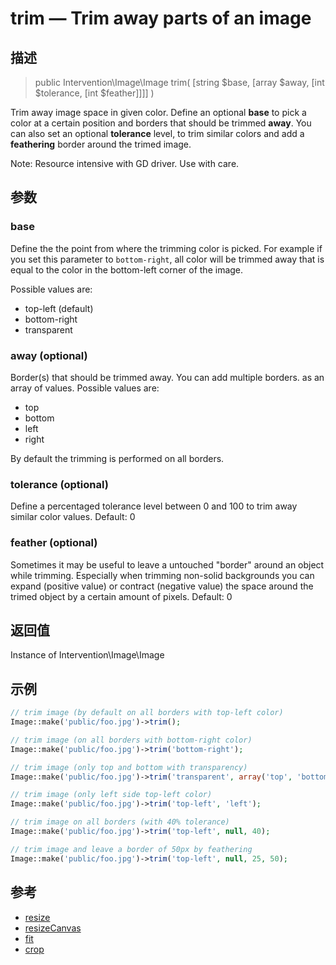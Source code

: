 # trim — Trim away parts of an image

## 描述

> public Intervention\Image\Image trim( [string $base, [array $away, [int $tolerance, [int $feather]]]] )

Trim away image space in given color. Define an optional **base** to pick a color at a certain position and borders that should be trimmed **away**. You can also set an optional **tolerance** level, to trim similar colors and add a **feathering** border around the trimed image.

<div class="note">Note: Resource intensive with GD driver. Use with care.</div>

## 参数

### base
Define the the point from where the trimming color is picked. For example if you set this parameter to ```bottom-right```, all color will be trimmed away that is equal to the color in the bottom-left corner of the image.

Possible values are:

- top-left (default)
- bottom-right
- transparent

### away (optional)
Border(s) that should be trimmed away. You can add multiple borders. as an array of values. Possible values are:

- top
- bottom
- left
- right

By default the trimming is performed on all borders.

### tolerance (optional)
Define a percentaged tolerance level between 0 and 100 to trim away similar color values. Default: 0

### feather (optional)
Sometimes it may be useful to leave a untouched "border" around an object while trimming. Especially when trimming non-solid backgrounds you can expand (positive value) or contract (negative value) the space around the trimed object by a certain amount of pixels. Default: 0


## 返回值
Instance of Intervention\Image\Image

## 示例

```php
// trim image (by default on all borders with top-left color)
Image::make('public/foo.jpg')->trim();

// trim image (on all borders with bottom-right color)
Image::make('public/foo.jpg')->trim('bottom-right');

// trim image (only top and bottom with transparency)
Image::make('public/foo.jpg')->trim('transparent', array('top', 'bottom'));

// trim image (only left side top-left color)
Image::make('public/foo.jpg')->trim('top-left', 'left');

// trim image on all borders (with 40% tolerance)
Image::make('public/foo.jpg')->trim('top-left', null, 40);

// trim image and leave a border of 50px by feathering
Image::make('public/foo.jpg')->trim('top-left', null, 25, 50);
```

## 参考

- [resize](/api/resize)
- [resizeCanvas](/api/resizeCanvas)
- [fit](/api/fit)
- [crop](/api/crop)
